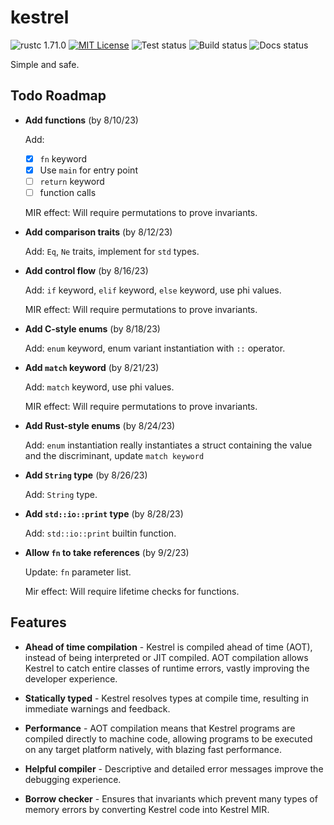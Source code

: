 # kestrel
![rustc 1.71.0](https://img.shields.io/badge/rustc-1.71.0-red)
[![MIT License](https://img.shields.io/badge/License-MIT-informational)](LICENSE)
![Test status](https://github.com/EricLBuehler/kestrel/actions/workflows/tests.yml/badge.svg)
![Build status](https://github.com/EricLBuehler/kestrel/actions/workflows/build.yml/badge.svg)
![Docs status](https://github.com/EricLBuehler/kestrel/actions/workflows/docs.yml/badge.svg)

Simple and safe.

## Todo Roadmap

- **Add functions** (by 8/10/23)

    Add: 
    - [x] `fn` keyword
    - [x] Use `main` for entry point
    - [ ] `return` keyword
    - [ ] function calls

    MIR effect: Will require permutations to prove invariants.

- **Add comparison traits** (by 8/12/23)

    Add: `Eq`, `Ne` traits, implement for `std` types.

- **Add control flow** (by 8/16/23)

    Add: `if` keyword, `elif` keyword, `else` keyword, use phi values.

    MIR effect: Will require permutations to prove invariants.
    
- **Add C-style enums** (by 8/18/23)

    Add: `enum` keyword, enum variant instantiation with `::` operator.

- **Add `match` keyword** (by 8/21/23)

    Add: `match` keyword, use phi values.
    
    MIR effect: Will require permutations to prove invariants.
    
- **Add Rust-style enums** (by 8/24/23)

    Add: `enum` instantiation really instantiates a struct containing the value and the discriminant, update `match keyword`

- **Add `String` type** (by 8/26/23)

    Add: `String` type.

- **Add `std::io::print` type** (by 8/28/23)

    Add: `std::io::print` builtin function.

- **Allow `fn` to take references** (by 9/2/23)

    Update: `fn` parameter list.
    
    Mir effect: Will require lifetime checks for functions.


## Features
- **Ahead of time compilation** - Kestrel is compiled ahead of time (AOT), instead of being interpreted or JIT compiled. AOT compilation allows Kestrel to catch entire classes of runtime errors, vastly improving the developer experience.

- **Statically typed** - Kestrel resolves types at compile time, resulting in immediate warnings and feedback.

- **Performance** - AOT compilation means that Kestrel programs are compiled directly to machine code, allowing programs to be executed on any target platform natively, with blazing fast performance.

- **Helpful compiler** - Descriptive and detailed error messages improve the debugging experience.

- **Borrow checker** - Ensures that invariants which prevent many types of memory errors by converting Kestrel code into Kestrel MIR.